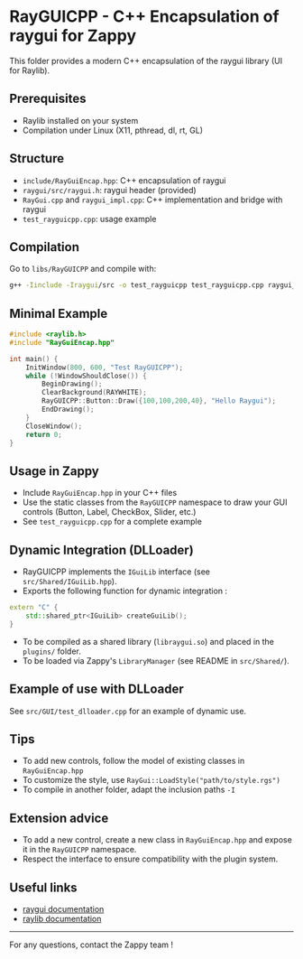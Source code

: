 # RayGUICPP - C++ Encapsulation of raygui for Zappy

This folder provides a modern C++ encapsulation of the raygui library (UI for Raylib).

## Prerequisites
- Raylib installed on your system
- Compilation under Linux (X11, pthread, dl, rt, GL)

## Structure
- `include/RayGuiEncap.hpp`: C++ encapsulation of raygui
- `raygui/src/raygui.h`: raygui header (provided)
- `RayGui.cpp` and `raygui_impl.cpp`: C++ implementation and bridge with raygui
- `test_rayguicpp.cpp`: usage example

## Compilation
Go to `libs/RayGUICPP` and compile with:
```sh
g++ -Iinclude -Iraygui/src -o test_rayguicpp test_rayguicpp.cpp raygui_impl.cpp RayGui.cpp -lraylib -lGL -lm -lpthread -ldl -lrt -lX11
```

## Minimal Example
```cpp
#include <raylib.h>
#include "RayGuiEncap.hpp"

int main() {
    InitWindow(800, 600, "Test RayGUICPP");
    while (!WindowShouldClose()) {
        BeginDrawing();
        ClearBackground(RAYWHITE);
        RayGUICPP::Button::Draw({100,100,200,40}, "Hello Raygui");
        EndDrawing();
    }
    CloseWindow();
    return 0;
}
```

## Usage in Zappy
- Include `RayGuiEncap.hpp` in your C++ files
- Use the static classes from the `RayGUICPP` namespace to draw your GUI controls (Button, Label, CheckBox, Slider, etc.)
- See `test_rayguicpp.cpp` for a complete example

## Dynamic Integration (DLLoader)

- RayGUICPP implements the `IGuiLib` interface (see `src/Shared/IGuiLib.hpp`).
- Exports the following function for dynamic integration :

```cpp
extern "C" {
    std::shared_ptr<IGuiLib> createGuiLib();
}
```

- To be compiled as a shared library (`libraygui.so`) and placed in the `plugins/` folder.
- To be loaded via Zappy's `LibraryManager` (see README in `src/Shared/`).

## Example of use with DLLoader

See `src/GUI/test_dlloader.cpp` for an example of dynamic use.

## Tips
- To add new controls, follow the model of existing classes in `RayGuiEncap.hpp`
- To customize the style, use `RayGui::LoadStyle("path/to/style.rgs")`
- To compile in another folder, adapt the inclusion paths `-I`

## Extension advice
- To add a new control, create a new class in `RayGuiEncap.hpp` and expose it in the `RayGUICPP` namespace.
- Respect the interface to ensure compatibility with the plugin system.

## Useful links
- [raygui documentation](https://github.com/raysan5/raygui)
- [raylib documentation](https://www.raylib.com/)

---
For any questions, contact the Zappy team !
